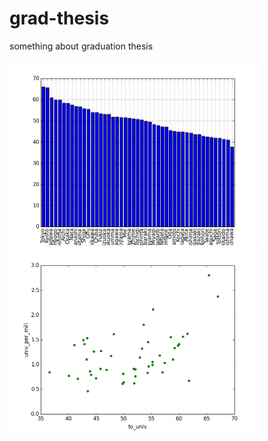 grad-thesis
===========

something about graduation thesis


<img src="univ_rate_all.png" alt="univrate" width="400"/>


<img src="plot_univrate_univpermil.png" alt="regress1" width="400"/>
